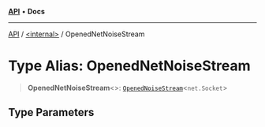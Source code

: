 [**API**](../../README.md) • **Docs**

***

[API](../../README.md) / [\<internal\>](../README.md) / OpenedNetNoiseStream

# Type Alias: OpenedNetNoiseStream

> **OpenedNetNoiseStream**\<\>: [`OpenedNoiseStream`](OpenedNoiseStream.md)\<`net.Socket`\>

## Type Parameters

